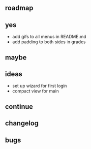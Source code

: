 ## roadmap

## yes
- add gifs to all menus in README.md
- add padding to both sides in grades

## maybe

## ideas
- set up wizard for first login
- compact view for main

## continue

## changelog

## bugs

